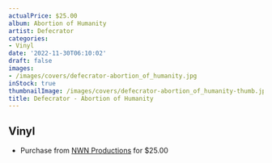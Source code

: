 ```yaml
---
actualPrice: $25.00
album: Abortion of Humanity
artist: Defecrator
categories:
- Vinyl
date: '2022-11-30T06:10:02'
draft: false
images:
- /images/covers/defecrator-abortion_of_humanity.jpg
inStock: true
thumbnailImage: /images/covers/defecrator-abortion_of_humanity-thumb.jpg
title: Defecrator - Abortion of Humanity
---
```


## Vinyl
* Purchase from [NWN Productions](http://shop.nwnprod.com/index.php?route=product/product&path=75&product_id=21168&sort=pd.name&order=ASC) for $25.00
